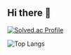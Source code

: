 ## Hi there 👋

<!--
**Al17OTON/Al17OTON** is a ✨ _special_ ✨ repository because its `README.md` (this file) appears on your GitHub profile.

Here are some ideas to get you started:

- 🔭 I’m currently working on ...
- 🌱 I’m currently learning ...
- 👯 I’m looking to collaborate on ...
- 🤔 I’m looking for help with ...
- 💬 Ask me about ...
- 📫 How to reach me: ...
- 😄 Pronouns: ...
- ⚡ Fun fact: ...
-->

[![Solved.ac Profile](http://mazassumnida.wtf/api/generate_badge?boj=otonalbert)](https://solved.ac/otonalbert)

![Top Langs](https://github-readme-stats.vercel.app/api/top-langs/?username=Al17OTON&layout=compact&theme=tokyonight)
